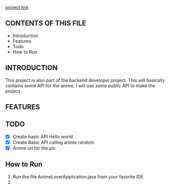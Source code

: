 [project link]()

CONTENTS OF THIS FILE
---------------------
* Introduction
* Features
* Todo
* How to Run

INTRODUCTION
------ 
This project is also part of the backend developer project.
This will basically contains some API for the anime, I will use some public API to make the project

FEATURES
------------

TODO
-----------
- [x] Create basic API Hello world
- [x] Create Basic API calling anime random
- [x] Anime url for the pic
 
How to Run
------------
1. Run the file AnimeLoverApplication.java from your favorite IDE
2. 